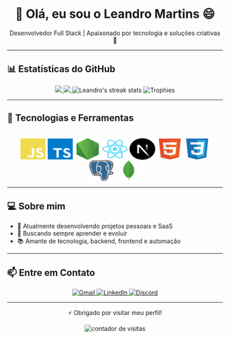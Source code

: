 <h1 align="center">👋 Olá, eu sou o Leandro Martins 😄</h1>

<p align="center">Desenvolvedor Full Stack | Apaixonado por tecnologia e soluções criativas 🚀</p>

---

## 📊 Estatísticas do GitHub

<div align="center">

  <a href="https://github.com/lean123456">
    <img height="180em" src="https://github-readme-stats.vercel.app/api?username=lean123456&show_icons=true&theme=tokyonight&include_all_commits=true&count_private=true"/>
    <img height="180em" src="https://github-readme-stats.vercel.app/api/top-langs/?username=lean123456&layout=compact&langs_count=6&theme=tokyonight"/>
  </a>

  <img src="https://github-readme-streak-stats.herokuapp.com/?user=lean123456&theme=tokyonight" alt="Leandro's streak stats"/>
  
  <img src="https://github-profile-trophy.vercel.app/?username=lean123456&theme=tokyonight&row=1&column=6" alt="Trophies"/>

</div>

---

## 🚀 Tecnologias e Ferramentas

<div align="center" style="display: inline_block"><br>

  <img align="center" alt="JavaScript" height="50" width="60" src="https://raw.githubusercontent.com/devicons/devicon/master/icons/javascript/javascript-plain.svg">
  <img align="center" alt="TypeScript" height="50" width="60" src="https://raw.githubusercontent.com/devicons/devicon/master/icons/typescript/typescript-original.svg">
  <img align="center" alt="NodeJS" height="50" width="60" src="https://raw.githubusercontent.com/devicons/devicon/master/icons/nodejs/nodejs-original.svg">
  <img align="center" alt="React" height="50" width="60" src="https://raw.githubusercontent.com/devicons/devicon/master/icons/react/react-original.svg">
  <img align="center" alt="NextJS" height="50" width="60" src="https://raw.githubusercontent.com/devicons/devicon/master/icons/nextjs/nextjs-original.svg">
  <img align="center" alt="HTML5" height="50" width="60" src="https://raw.githubusercontent.com/devicons/devicon/master/icons/html5/html5-original.svg">
  <img align="center" alt="CSS3" height="50" width="60" src="https://raw.githubusercontent.com/devicons/devicon/master/icons/css3/css3-original.svg">
  <img align="center" alt="PostgreSQL" height="50" width="60" src="https://raw.githubusercontent.com/devicons/devicon/master/icons/postgresql/postgresql-original.svg">
  <img align="center" alt="MongoDB" height="50" width="60" src="https://raw.githubusercontent.com/devicons/devicon/master/icons/mongodb/mongodb-original.svg">

</div>

---

## 💻 Sobre mim

- 💼 Atualmente desenvolvendo projetos pessoais e SaaS
- 🎯 Buscando sempre aprender e evoluir
- 📚 Amante de tecnologia, backend, frontend e automação

---

## 📫 Entre em Contato

<div align="center">

  <a href="mailto:leandromartins5020@gmail.com" target="_blank">
    <img src="https://img.shields.io/badge/Gmail-333333?style=for-the-badge&logo=gmail&logoColor=white" alt="Gmail"/>
  </a>

  <a href="https://www.linkedin.com/in/SEU_LINKEDIN_AQUI/" target="_blank">
    <img src="https://img.shields.io/badge/LinkedIn-0077B5?style=for-the-badge&logo=linkedin&logoColor=white" alt="LinkedIn"/>
  </a>

  <a href="https://discord.com/users/SEU_ID_AQUI" target="_blank">
    <img src="https://img.shields.io/badge/Discord-7289DA?style=for-the-badge&logo=discord&logoColor=white" alt="Discord"/>
  </a>

</div>

---

<p align="center">⚡ Obrigado por visitar meu perfil!</p>

<p align="center">
  <img src="https://profile-counter.glitch.me/lean123456/count.svg" alt="contador de visitas"/>
</p>

